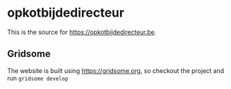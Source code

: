 # opkotbijdedirecteur

This is the source for https://opkotbijdedirecteur.be. 

## Gridsome
The website is built using https://gridsome.org, so checkout the project and run `gridsome develop`
